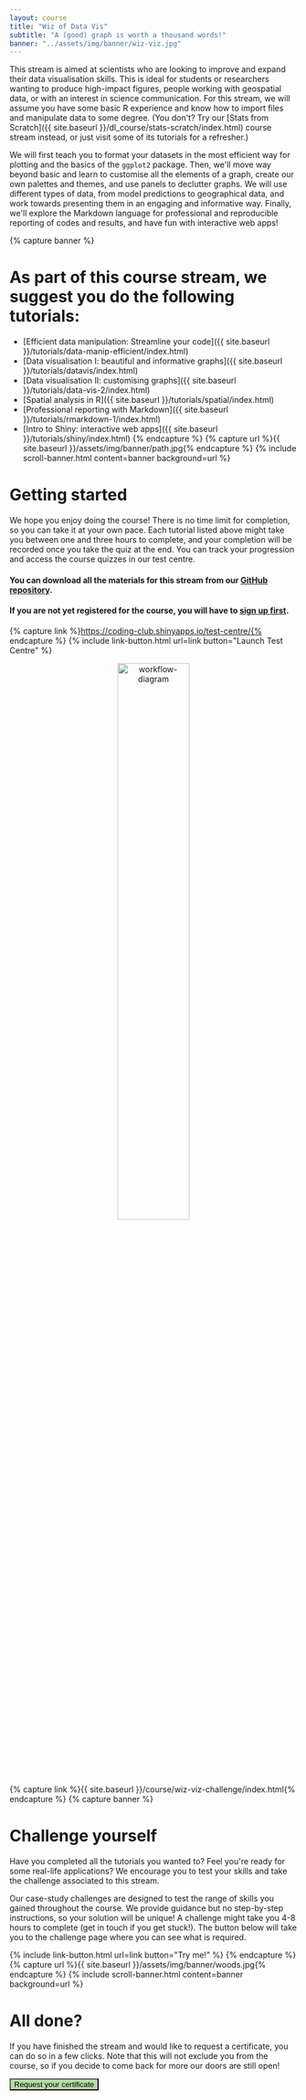 ```yaml
---
layout: course
title: "Wiz of Data Vis"
subtitle: "A (good) graph is worth a thousand words!"
banner: "../assets/img/banner/wiz-viz.jpg"
---
```



This stream is aimed at scientists who are looking to improve and expand their data visualisation skills. This is ideal for students or researchers wanting to produce high-impact figures, people working with geospatial data, or with an interest in science communication. For this stream, we will assume you have some basic R experience and know how to import files and manipulate data to some degree. (You don't? Try our [Stats from Scratch]({{ site.baseurl }}/dl_course/stats-scratch/index.html) course stream instead, or just visit some of its tutorials for a refresher.)

We will first teach you to format your datasets in the most efficient way for plotting and the basics of the `ggplot2` package. Then, we'll move way beyond basic and learn to customise all the elements of a graph, create our own palettes and themes, and use panels to declutter graphs. We will use different types of data, from model predictions to geographical data, and work towards presenting them in an engaging and informative way. Finally, we'll explore the Markdown language for professional and reproducible reporting of codes and results, and have fun with interactive web apps!

{% capture banner %}
# As part of this course stream, we suggest you do the following tutorials:

* [Efficient data manipulation: Streamline your code]({{ site.baseurl }}/tutorials/data-manip-efficient/index.html)
* [Data visualisation I: beautiful and informative graphs]({{ site.baseurl }}/tutorials/datavis/index.html)
* [Data visualisation II: customising graphs]({{ site.baseurl }}/tutorials/data-vis-2/index.html) 
* [Spatial analysis in R]({{ site.baseurl }}/tutorials/spatial/index.html) 
* [Professional reporting with Markdown]({{ site.baseurl }}/tutorials/rmarkdown-1/index.html) 
* [Intro to Shiny: interactive web apps]({{ site.baseurl }}/tutorials/shiny/index.html) 
{% endcapture %}
{% capture url %}{{ site.baseurl }}/assets/img/banner/path.jpg{% endcapture %}
{% include scroll-banner.html content=banner background=url %}

# Getting started

We hope you enjoy doing the course! There is no time limit for completion, so you can take it at your own pace. Each tutorial listed above might take you between one and three hours to complete, and your completion will be recorded once you take the quiz at the end. You can track your progression and access the course quizzes in our test centre.

#### You can download all the materials for this stream from our [GitHub repository](https://github.com/ourcodingclub/CC_course_stream2).

#### If you are not yet registered for the course, you will have to [sign up first](https://coding-club.shinyapps.io/course-registration/).


{% capture link %}https://coding-club.shinyapps.io/test-centre/{% endcapture %}
{% include link-button.html url=link button="Launch Test Centre" %}

<center><img src="{{ site.baseurl }}/assets/img/dl_course/DL_workflow.png" style= "width:50%; height:auto;" alt="workflow-diagram"></center>

{% capture link %}{{ site.baseurl }}/course/wiz-viz-challenge/index.html{% endcapture %}
{% capture banner %}
# Challenge yourself

Have you completed all the tutorials you wanted to? Feel you're ready for some real-life applications? We encourage you to test your skills and take the challenge associated to this stream.

Our case-study challenges are designed to test the range of skills you gained throughout the course. We provide guidance but no step-by-step instructions, so your solution will be unique! A challenge might take you 4-8 hours to complete (get in touch if you get stuck!). The button below will take you to the challenge page where you can see what is required.

{% include link-button.html url=link button="Try me!" %}
{% endcapture %}
{% capture url %}{{ site.baseurl }}/assets/img/banner/woods.jpg{% endcapture %}
{% include scroll-banner.html content=banner background=url %}

# All done?

If you have finished the stream and would like to request a certificate, you can do so in a few clicks. Note that this will not exclude you from the course, so if you decide to come back for more our doors are still open! 

<form class="form-group" action="https://coding-club.shinyapps.io/certificate/" method="get"> 
   <button type="submit" style="background-color:#b5daa7"> Request your certificate
            </button>
</form>
<br><br>



